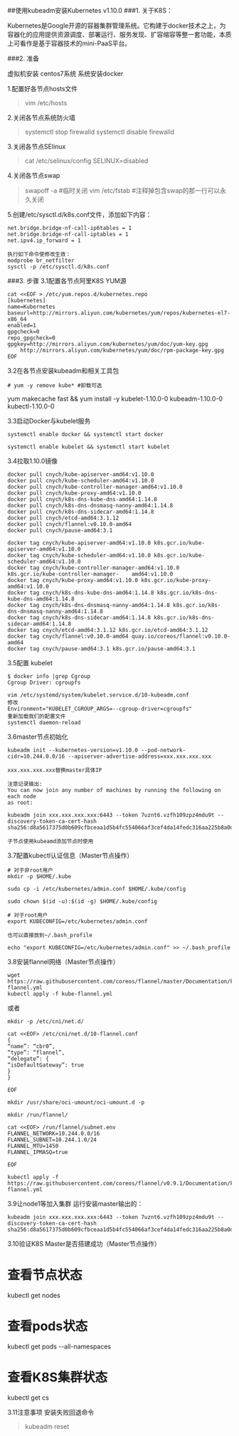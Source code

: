 ##使用kubeadm安装Kubernetes v1.10.0
###1. 关于K8S：

Kubernetes是Google开源的容器集群管理系统。它构建于docker技术之上，为容器化的应用提供资源调度、部署运行、服务发现、扩容缩容等整一套功能，本质上可看作是基于容器技术的mini-PaaS平台。

###2. 准备

虚拟机安装 centos7系统
系统安装docker

1.配置好各节点hosts文件
> vim /etc/hosts

2.关闭各节点系统防火墙
> systemctl stop firewalld
> systemctl disable firewalld

3.关闭各节点SElinux
> cat /etc/selinux/config
> SELINUX=disabled

4.关闭各节点swap
> swapoff -a #临时关闭
> vim /etc/fstab #注释掉包含swap的那一行可以永久关闭

5.创建/etc/sysctl.d/k8s.conf文件，添加如下内容：
```
net.bridge.bridge-nf-call-ip6tables = 1
net.bridge.bridge-nf-call-iptables = 1
net.ipv4.ip_forward = 1

执行如下命令使修改生效：
modprobe br_netfilter
sysctl -p /etc/sysctl.d/k8s.conf
```
###3. 步骤
3.1配置各节点阿里K8S YUM源
```
cat <<EOF > /etc/yum.repos.d/kubernetes.repo
[kubernetes]
name=Kubernetes
baseurl=http://mirrors.aliyun.com/kubernetes/yum/repos/kubernetes-el7-x86_64
enabled=1
gpgcheck=0
repo_gpgcheck=0
gpgkey=http://mirrors.aliyun.com/kubernetes/yum/doc/yum-key.gpg
    http://mirrors.aliyun.com/kubernetes/yum/doc/rpm-package-key.gpg
EOF
```
3.2在各节点安装kubeadm和相关工具包

    # yum -y remove kube* #卸载可选

yum makecache fast && yum install -y kubelet-1.10.0-0 kubeadm-1.10.0-0 kubectl-1.10.0-0

3.3启动Docker与kubelet服务
```
systemctl enable docker && systemctl start docker
 
systemctl enable kubelet && systemctl start kubelet
```

3.4拉取1.10.0镜像
```
docker pull cnych/kube-apiserver-amd64:v1.10.0
docker pull cnych/kube-scheduler-amd64:v1.10.0
docker pull cnych/kube-controller-manager-amd64:v1.10.0
docker pull cnych/kube-proxy-amd64:v1.10.0
docker pull cnych/k8s-dns-kube-dns-amd64:1.14.8
docker pull cnych/k8s-dns-dnsmasq-nanny-amd64:1.14.8
docker pull cnych/k8s-dns-sidecar-amd64:1.14.8
docker pull cnych/etcd-amd64:3.1.12
docker pull cnych/flannel:v0.10.0-amd64
docker pull cnych/pause-amd64:3.1

docker tag cnych/kube-apiserver-amd64:v1.10.0 k8s.gcr.io/kube-apiserver-amd64:v1.10.0
docker tag cnych/kube-scheduler-amd64:v1.10.0 k8s.gcr.io/kube-scheduler-amd64:v1.10.0
docker tag cnych/kube-controller-manager-amd64:v1.10.0 k8s.gcr.io/kube-controller-manager-    amd64:v1.10.0
docker tag cnych/kube-proxy-amd64:v1.10.0 k8s.gcr.io/kube-proxy-amd64:v1.10.0
docker tag cnych/k8s-dns-kube-dns-amd64:1.14.8 k8s.gcr.io/k8s-dns-kube-dns-amd64:1.14.8
docker tag cnych/k8s-dns-dnsmasq-nanny-amd64:1.14.8 k8s.gcr.io/k8s-dns-dnsmasq-nanny-amd64:1.14.8
docker tag cnych/k8s-dns-sidecar-amd64:1.14.8 k8s.gcr.io/k8s-dns-sidecar-amd64:1.14.8
docker tag cnych/etcd-amd64:3.1.12 k8s.gcr.io/etcd-amd64:3.1.12
docker tag cnych/flannel:v0.10.0-amd64 quay.io/coreos/flannel:v0.10.0-amd64
docker tag cnych/pause-amd64:3.1 k8s.gcr.io/pause-amd64:3.1
```

3.5配置 kubelet
```
$ docker info |grep Cgroup
Cgroup Driver: cgroupfs

vim /etc/systemd/system/kubelet.service.d/10-kubeadm.conf
修改 
Environment="KUBELET_CGROUP_ARGS=--cgroup-driver=cgroupfs"
重新加载我们的配置文件
systemctl daemon-reload
```
3.6master节点初始化
```
kubeadm init --kubernetes-version=v1.10.0 --pod-network-cidr=10.244.0.0/16 --apiserver-advertise-address=xxx.xxx.xxx.xxx

xxx.xxx.xxx.xxx替换master具体IP

注意记录输出:
You can now join any number of machines by running the following on each node
as root:

kubeadm join xxx.xxx.xxx.xxx:6443 --token 7uznt6.vzfh109zpz4mdu9t --discovery-token-ca-cert-hash sha256:d8a5617375d0b609cfbceaa1d5b4fc554066af3cef4da14fedc316aa225b8a0d

子节点使用kubeamd添加节点时使用
```

3.7配置kubectl认证信息（Master节点操作）
```
# 对于非root用户
mkdir -p $HOME/.kube
 
sudo cp -i /etc/kubernetes/admin.conf $HOME/.kube/config
 
sudo chown $(id -u):$(id -g) $HOME/.kube/config
 
# 对于root用户
export KUBECONFIG=/etc/kubernetes/admin.conf
 
也可以直接放到~/.bash_profile
 
echo "export KUBECONFIG=/etc/kubernetes/admin.conf" >> ~/.bash_profile
```

3.8安装flannel网络（Master节点操作）
```
wget https://raw.githubusercontent.com/coreos/flannel/master/Documentation/kube-flannel.yml
kubectl apply -f kube-flannel.yml
```
或者
```
mkdir -p /etc/cni/net.d/
 
cat <<EOF> /etc/cni/net.d/10-flannel.conf
{
“name”: “cbr0”,
“type”: “flannel”,
“delegate”: {
“isDefaultGateway”: true
}
}
 
EOF
 
mkdir /usr/share/oci-umount/oci-umount.d -p
 
mkdir /run/flannel/
 
cat <<EOF> /run/flannel/subnet.env
FLANNEL_NETWORK=10.244.0.0/16
FLANNEL_SUBNET=10.244.1.0/24
FLANNEL_MTU=1450
FLANNEL_IPMASQ=true
 
EOF
 
kubectl apply -f https://raw.githubusercontent.com/coreos/flannel/v0.9.1/Documentation/kube-flannel.yml

```
3.9让node1等加入集群
运行安装master输出的：
```
kubeadm join xxx.xxx.xxx.xxx:6443 --token 7uznt6.vzfh109zpz4mdu9t --discovery-token-ca-cert-hash sha256:d8a5617375d0b609cfbceaa1d5b4fc554066af3cef4da14fedc316aa225b8a0d
```
3.10验证K8S Master是否搭建成功（Master节点操作）
# 查看节点状态
kubectl get nodes
 # 查看pods状态
kubectl get pods --all-namespaces
 # 查看K8S集群状态
kubectl get cs

3.11注意事项
安装失败回退命令
> kubeadm reset
